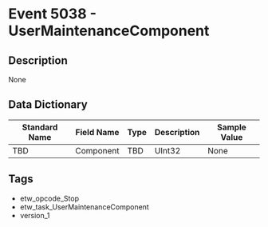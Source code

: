 # Event 5038 - UserMaintenanceComponent

## Description
None

## Data Dictionary
|Standard Name|Field Name|Type|Description|Sample Value|
|---|---|---|---|---|
|TBD|Component|TBD|UInt32|None|None|

## Tags
* etw_opcode_Stop
* etw_task_UserMaintenanceComponent
* version_1